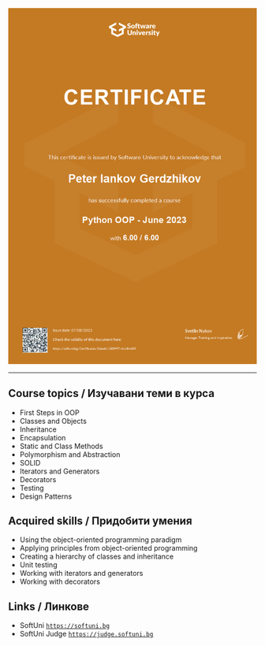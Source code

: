 <div align="center">
  <img src="https://github.com/PowerCell46/Python-OOP/blob/main/Python%20OOP%20-%20June%202023%20-%20Peter%20Gerdzhikov%20Certificate.jpeg" alt="Python-OOP-June-2023">
</div>

---

## Course topics / Изучавани теми в курса 

- First Steps in OOP
- Classes and Objects
- Inheritance
- Encapsulation
- Static and Class Methods
- Polymorphism and Abstraction
- SOLID
- Iterators and Generators
- Decorators
- Testing
- Design Patterns

## Acquired skills / Придобити умения

- Using the object-oriented programming paradigm
- Applying principles from object-oriented programming
- Creating a hierarchy of classes and inheritance
- Unit testing
- Working with iterators and generators
- Working with decorators

## Links / Линкове

- SoftUni 
<a href="https://softuni.bg">`https://softuni.bg`</a>
- SoftUni Judge 
<a href="https://judge.softuni.bg">`https://judge.softuni.bg`</a>

